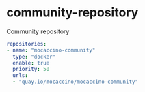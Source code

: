 # community-repository

Community repository

```yaml
repositories:
- name: "mocaccino-community"
  type: "docker"
  enable: true
  priority: 50
  urls:
  - "quay.io/mocaccino/mocaccino-community"
```
